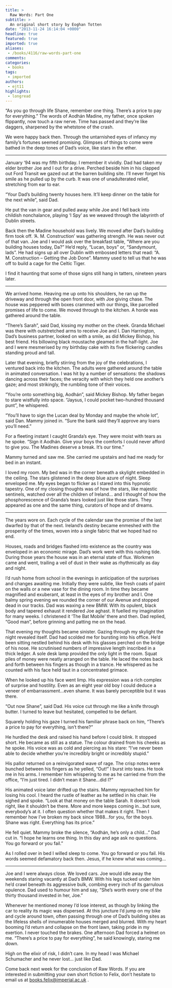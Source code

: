 ```yaml
---
title: >
  Raw Words: Part One
subtitle: >
  An original short story by Eoghan Totten
date: "2013-11-24 16:14:04 +0000"
headline: true
featured: true
imported: true
aliases:
 - /books/4116/raw-words-part-one
comments:
categories:
 - books
tags:
 - imported
authors:
 - ejt11
highlights:
 - longread
---
```


“As you go through life Shane, remember one thing. There’s a price to pay for everything.”
 The words of Aodhán Madine, my father, once spoken flippantly, now touch a raw nerve. Time has passed and they’re like daggers, sharpened by the whetstone of the crash.

We were happy back then. Through the untarnished eyes of infancy my family’s fortunes seemed promising. Glimpses of things to come were bathed in the deep tones of Dad’s voice, like stars in the ether.
 ***
 January ‘94 was my fifth birthday. I remember it vividly. Dad had taken my elder brother Joe and I out for a drive. Perched beside him in his clapped out Ford Transit we gazed out at the barren building site. I’ll never forget his smile as he pulled up by the curb. It was one of unadulterated relief, stretching from ear to ear.

“Your Dad’s building twenty houses here. It’ll keep dinner on the table for the next while”, said Dad.

He put the van in gear and pulled away while Joe and I fell back into childish nonchalance, playing ‘I Spy’ as we weaved through the labyrinth of Dublin streets.

Back then the Madine household was lively. We moved after Dad’s building firm took off. ‘A. M. Construction’ was gathering strength. He was never out of that van. Joe and I would ask over the breakfast table, “Where are you building houses today, Da?” He’d reply, “Lucan, boys” or, “Sandymount, lads”. He had signs up all over Dublin with embossed letters that read: “A. M. Construction – Getting the Job Done”. Mammy used to tell us that he was off to build a cage for the Celtic Tiger.

I find it haunting that some of those signs still hang in tatters, nineteen years later.
 ***
 We arrived home. Heaving me up onto his shoulders, he ran up the driveway and through the open front door, with Joe giving chase. The house was peppered with boxes crammed with our things, like parcelled promises of life to come. We moved through to the kitchen. A horde was gathered around the table.

“There’s Sarah”, said Dad, kissing my mother on the cheek. Granda Michael was there with outstretched arms to receive Joe and I. Dan Harrington, Dad’s business partner, looked on with a smile, as did Mickey Bishop, his best friend. His billowing black moustache gleamed in the half-light. Joe and I were mesmerised by my birthday cake with its five flickering candles standing proud and tall.

Later that evening, briefly stirring from the joy of the celebrations, I ventured back into the kitchen. The adults were gathered around the table in animated conversation. I was hit by a number of sensations: the shadows dancing across their faces; the veracity with which they held one another’s gaze; and most strikingly, the rumbling tone of their voices.

“You’re onto something big, Aodhán”, said Mickey Bishop. My father began to stare wistfully into space. “Jaysus, I could pocket two-hundred thousand punt”, he whispered.

“You’ll have to sign the Lucan deal by Monday and maybe the whole lot”, said Dan. Mammy joined in. “Sure the bank said they’ll approve any loans you’ll need.”

For a fleeting instant I caught Granda’s eye. They were moist with tears as he spoke. “Sign it Aodhán. Give your boys the comforts I could never afford to give you. The Madines deserve a break. It’s our time.”

Mammy turned and saw me. She carried me upstairs and had me ready for bed in an instant.

I loved my room. My bed was in the corner beneath a skylight embedded in the ceiling. The stars glistened in the deep blue azure of night. Sleep enveloped me. My eyes began to flicker as I stared into this hypnotic tapestry. One of my closing thoughts was of how the stars, like majestic sentinels, watched over all the children of Ireland… and I thought of how the phosphorescence of Granda’s tears looked just like those stars. They appeared as one and the same thing, curators of hope and of dreams.
 ***
 The years wore on. Each cycle of the calendar saw the promise of the last dwarfed by that of the next. Ireland’s destiny became enmeshed with the prosperity of the times, woven into a single fabric that we hoped had no end.

Houses, roads and bridges flashed into existence as the country was enveloped in an economic mirage. Dad’s work went with this rushing tide. During those years the house was in an eternal state of flux. Workmen came and went, trailing a veil of dust in their wake as rhythmically as day and night.

I’d rush home from school in the evenings in anticipation of the surprises and changes awaiting me. Initially they were subtle, like fresh coats of paint on the walls or a new vase for the dining room. In time they became magnified and exuberant, at least in the eyes of my brother and I. One balmy spring evening we rounded the corner of our Avenue and stopped dead in our tracks. Dad was waxing a new BMW. With its opulent, black body and tapered exhaust it rendered Joe aghast. It fuelled my imagination for many weeks. I christened it ‘The Bat Mobile’ there and then. Dad replied, “Good man”, before grinning and patting me on the head.

That evening my thoughts became sinister. Gazing through my skylight the night revealed itself. Dad had scolded me for bursting into his office. He’d been sitting nestled behind his desk with his glasses perched on the bridge of his nose. He scrutinised numbers of impressive length inscribed in a thick ledger. A sole desk lamp provided the only light in the room. Squat piles of money were neatly arranged on the table. He laced the notes back and forth between his fingers as though in a trance. He whispered as he counted with his face held taut in a concentrated grimace.

When he looked up his face went limp. His expression was a rich complex of surprise and hostility. Even as an eight year old boy I could deduce a veneer of embarrassment…even shame. It was barely perceptible but it was there.

“Out now Shane”, said Dad. His voice cut through me like a knife through butter. I turned to leave but hesitated, compelled to be defiant.

Squarely holding his gaze I turned his familiar phrase back on him, “There’s a price to pay for everything, isn’t there?”

He hurdled the desk and raised his hand before I could blink. It stopped short. He became as still as a statue. The colour drained from his cheeks as he spoke. His voice was as cold and piercing as his stare: “I’ve never been able to decide whether you’re incredibly bright or incredibly stupid.”

His pallor returned on a reinvigorated wave of rage. The crisp notes were bunched between his fingers as he yelled, “Out!” I burst into tears. He took me in his arms. I remember him whispering to me as he carried me from the office, “I’m just tired. I didn’t mean it Shane…did I?”

His animated voice later drifted up the stairs. Mammy reproached him for losing his cool. I heard the rustle of leather as he settled in his chair. He sighed and spoke. “Look at that money on the table Sarah. It doesn’t look right, like it shouldn’t be there. More and more keeps coming in…but sure, everybody’s at it. I often question whether that makes it right. Then I remember how I’ve broken my back since 1988…for you, for the boys. Shane was right. Everything has its price.”

He fell quiet. Mammy broke the silence, “Aodhán, he’s only a child...” Dad cut in. “I hope he learns one thing. In this day and age ask no questions. You go forward or you fail.”

As I rolled over in bed I willed sleep to come. You go forward or you fail. His words seemed defamatory back then. Jesus, if he knew what was coming…
 ***
 Joe and I were always close. We loved cars. Joe would idle away the weekends staring vacantly at Dad’s BMW. With his legs tucked under him he’d crawl beneath its aggressive bulk, combing every inch of its garrulous opulence. Dad used to humour him and say, “She’s worth every one of the thirty thousand invested in her, Joe.”

Whenever he mentioned money I’d lose interest, as though by linking the car to reality its magic was dispersed. At this juncture I’d jump on my bike and cycle around town, often passing through one of Dad’s building sites as the lifeless shells of innumerable houses merged and blurred. With my heart booming I’d return and collapse on the front lawn, taking pride in my exertion. I never touched the brakes. One afternoon Dad forced a helmet on me. “There’s a price to pay for everything”, he said knowingly, staring me down.

High on the elixir of risk, I didn’t care. In my head I was Michael Schumacher and he never lost... just like Dad.

Come back next week for the conclusion of Raw Words. If you are interested in submitting your own short fiction to Felix, don’t hesitate to email us at books.felix@imperial.ac.uk .
